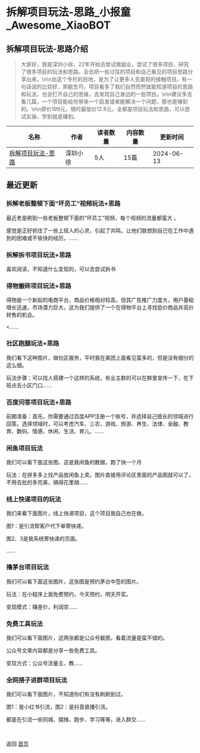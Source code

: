 # 拆解项目玩法-思路_小报童_Awesome_XiaoBOT

## 拆解项目玩法-思路介绍
> 大家好，我是深圳小徐，22年开始去尝试做副业，尝试了很多项目，研究了很多项目的玩法和思路。会去把一些过往的项目和自己看见的项目思路分享出来。\n\n出这个专栏的目地，是为了让更多人去直观的接触项目。有一句话说的比较好，熟能生巧，项目看多了我们自然而然就能知道项目的思路和玩法，也会打开自己的思维，去发现自己身边的一些项目。\n\n建议多去看几篇，一个项目能给你带来一个启发或者能解决一个问题，那也是赚到的。\n\n原价199元，限时最低价12.8元，全都是项目玩法和思路，可以尝试实操，学到就是赚到。  
  


|名称|作者|读者数量|内容数量|更新时间|
|---|---|---|---|---|
|[拆解项目玩法-思路](https://xiaobot.net/p/1249154327?refer=0b133df9-27dc-423b-8101-639049001c13)|深圳小徐|5人|15篇|2024-06-13|

## 最近更新
### 拆解老板整顿下面“坏员工“视频玩法+思路

最近老是刷到一些老板整顿下面的“坏员工”视频，每个视频的流量都蛮大 。

感觉是正好抓住了一些上班人的心灵，引起了共鸣，让他们联想到自己在工作中遇到的困难或不愉快的经历，......

### 拆解拆书项目玩法+思路

喜欢阅读，不知道什么变现的，可以去尝试拆书

### 得物搬砖项目玩法+思路

得物是一个新起的电商平台，商品价格相对较高，但其广告推广力度大，用户基础增长迅速，市场潜力巨大。这为我们提供了一个在得物平台上寻找低价商品并高价转售的机会。

<......

### 社区跑腿玩法+思路

我们看下这种图片，做社区服务，平时我在美团上面看见蛮多的，但是没有细分的这么细。

玩法步骤：可以找人搭建一个这样的系统，有业主群的可以在群里宣传一下，在下班点去小区门口......

### 百度问答项目玩法+思路

前期准备：首先，你需要通过百度APP注册一个账号，并选择自己擅长的领域进行回答。选择领域时，可以考虑汽车、三农、游戏、旅游、养生、法律、金融、教育、数码、情感、休闲、生活、育儿、......

### 闲鱼项目玩法

我们可以看下面这张图，这是我闲鱼的数据，跑了快一个月

玩法：在拼多多上找产品放闲鱼上卖。图片直接用评论区里面的产品图就可以了，不用去批的多完美，搞得花里胡......

### 线上快递项目的玩法

我们来看下面图片，线上快递项目，这个项目我自己也在做。

图1：是引流帮客户代下单寄快递。

图2、3是我系统寄快递的页面。

......

### 撸茅台项目玩法

我们可以看下面这张图片，这张图是预约茅台中签的图片。

玩法：在小程序上面免费预约，今天预约，明天开奖。

变现模式：赚差价，利润空......

### 免费工具玩法

我们可以看下面图片，这两张都是公众号截图，看着流量是蛮不错的。

公众号文章内容都是分享一些免费工具。

变现方式：公众号流量主、教......

### 全网搭子进群项目玩法

我们可以看下面图片，不知道你们有没有刷刷到过。

图1：是小红书引流，图2：是抖音直播引流。

都是在引流一些同城、摆摊、跑步、学习等等，进入群交......


<a href="https://github.com/Reno9527/awesome-xiaobot" style="color: white; text-decoration: none;">awesome-xiaobot</a>

返回 [首页](../README.md)
